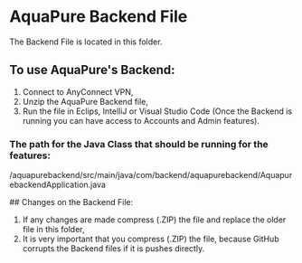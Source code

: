 # AquaPure Backend File

The Backend File is located in this folder.

## To use AquaPure's Backend:

1. Connect to AnyConnect VPN,
2. Unzip the AquaPure Backend file,
3. Run the file in Eclips, IntelliJ or Visual Studio Code (Once the Backend is running you can have access to Accounts and Admin features).

### The path for the Java Class that should be running for the features:

/aquapurebackend/src/main/java/com/backend/aquapurebackend/AquapurebackendApplication.java

## Changes on the Backend File:

1. If any changes are made compress (.ZIP) the file and replace the older file in this folder,
2. It is very important that you compress (.ZIP) the file, because GitHub corrupts the Backend files if it is pushes directly.
